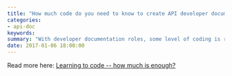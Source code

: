 ```yaml
---
title: "How much code do you need to know to create API developer documentation?"
categories:
- api-doc
keywords: 
summary: "With developer documentation roles, some level of coding is required. But you don't need to know as much as developers, and acquiring that deep technical knowledge will usually cost you expertise in other areas."
date: 2017-01-06 18:00:00
---
```


Read more here: [Learning to code -- how much is enough?](http://idratherbewriting.com/pubapis_learning_to_code)
